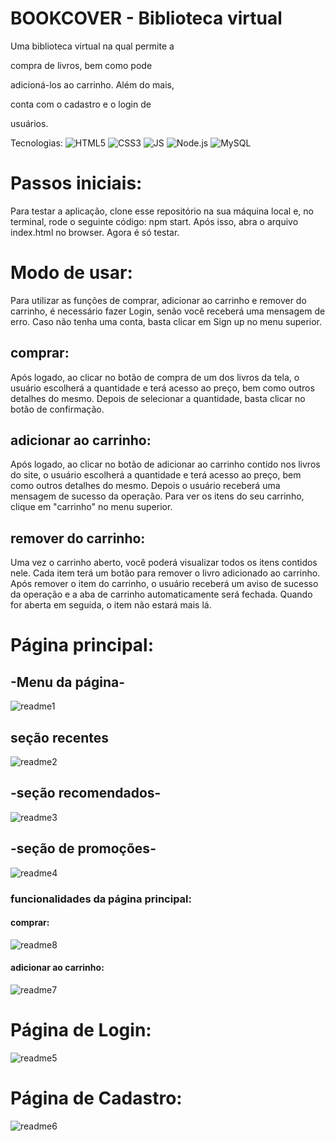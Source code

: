 # BOOKCOVER - Biblioteca virtual 
<p> Uma biblioteca virtual na qual permite a

compra de livros, bem como pode

adicioná-los ao carrinho. Além do mais,

conta com o cadastro e o login de

usuários.</p>

Tecnologias: ![HTML5](https://img.shields.io/badge/-HTML5-orange) ![CSS3](https://img.shields.io/badge/-CSS3-skyblue) ![JS](https://img.shields.io/badge/-JavaScript-yellow) ![Node.js](https://img.shields.io/badge/-Node.js-green) ![MySQL](https://img.shields.io/badge/-MySQL-darkblue)

# Passos iniciais:

Para testar a aplicação, clone esse repositório na sua máquina local e, no terminal, rode o seguinte código: npm start. Após isso, abra o arquivo index.html no browser. Agora é só testar.

# Modo de usar:

Para utilizar as funções de comprar, adicionar ao carrinho e remover do carrinho, é necessário fazer Login, senão você receberá uma mensagem de erro. Caso não tenha uma conta, basta clicar em Sign up no menu superior.

## comprar: 

Após logado, ao clicar no botão de compra de um dos livros da tela, o usuário escolherá a quantidade e terá acesso ao preço, bem como outros detalhes do mesmo. Depois de selecionar a quantidade, basta clicar no botão de confirmação. 

## adicionar ao carrinho:

Após logado, ao clicar no botão de adicionar ao carrinho contido nos livros do site, o usuário escolherá a quantidade e terá acesso ao preço, bem como outros detalhes do mesmo. Depois o usuário receberá uma mensagem de sucesso da operação. Para ver os itens do seu carrinho, clique em "carrinho" no menu superior.

## remover do carrinho:

Uma vez o carrinho aberto, você poderá visualizar todos os itens contidos nele. Cada item terá um botão para remover o livro adicionado ao carrinho. Após remover o item do carrinho, o usuário receberá um aviso de sucesso da operação e a aba de carrinho automaticamente será fechada. Quando for aberta em seguida, o item não estará mais lá.

# Página principal:

## -Menu da página-

![readme1](https://github.com/user-attachments/assets/176166bb-d206-4e2f-a358-fecf4da8d2c9)

## seção recentes

![readme2](https://github.com/user-attachments/assets/66ac7546-b0ee-4b53-ba5d-9000f192ab70)


## -seção recomendados-

![readme3](https://github.com/user-attachments/assets/a225b8e7-f68f-4ae0-9dd9-0e10343d4f7f)


## -seção de promoções-

![readme4](https://github.com/user-attachments/assets/8220efec-f8ff-4373-8132-c575ab0f5130)


### funcionalidades da página principal:

#### comprar:






![readme8](https://github.com/user-attachments/assets/676031fe-95b7-4c92-8849-cb79fbc17b17)







#### adicionar ao carrinho:





![readme7](https://github.com/user-attachments/assets/6fbffac6-900e-491e-aa36-9fe46526ffdb)






# Página de Login:

![readme5](https://github.com/user-attachments/assets/9f5af02e-1cee-4048-9dd5-b4c703659d57)


# Página de Cadastro:

![readme6](https://github.com/user-attachments/assets/b96039fc-10ec-469a-9834-6f7b1d2dc501)


